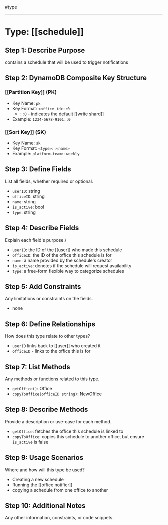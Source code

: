 #type 

---

# Type: [[schedule]]

## Step 1: Describe Purpose

contains a schedule that will be used to trigger notifications

## Step 2: DynamoDB Composite Key Structure

### [[Partition Key]] (PK)
- Key Name:  `pk`
- Key Format: `<office_id>::0`
	- `::0` - indicates the default [[write shard]]
- Example: `1234-5678-9101::0`

### [[Sort Key]] (SK)
- Key Name: `sk`
- Key Format: `<type>::<name>`
- Example:  `platform-team::weekly`

## Step 3: Define Fields

List all fields, whether required or optional. 
- `userID`: string
- `officeID`: string
- `name`: string
- `is_active`: bool
- `type`: string

## Step 4: Describe Fields

Explain each field's purpose.\
- `userID`: the ID of the [[user]] who made this schedule
- `officeID`: the ID of the office this schedule is for
- `name`: a name provided by the schedule's creator
- `is_active`: denotes if the schedule will request availability
- `type`:  a free-form flexible way to categorize schedules
## Step 5: Add Constraints

Any limitations or constraints on the fields.
- none
## Step 6: Define Relationships

How does this type relate to other types?
- `userID` links back to [[user]] who created it
- `officeID` - links to the office this is for

## Step 7: List Methods

Any methods or functions related to this type.
- `getOffice()`: Office
- `copyToOffice(officeID string)`: NewOffice

## Step 8: Describe Methods

Provide a description or use-case for each method.
- `getOffice`: fetches the office this schedule is linked to
- `copyToOffice`: copies this schedule to another office, but ensure `is_active` is false

## Step 9: Usage Scenarios

Where and how will this type be used?
- Creating a new schedule
- Running the [[office notifier]]
- copying a schedule from one office to another

## Step 10: Additional Notes

Any other information, constraints, or code snippets.

